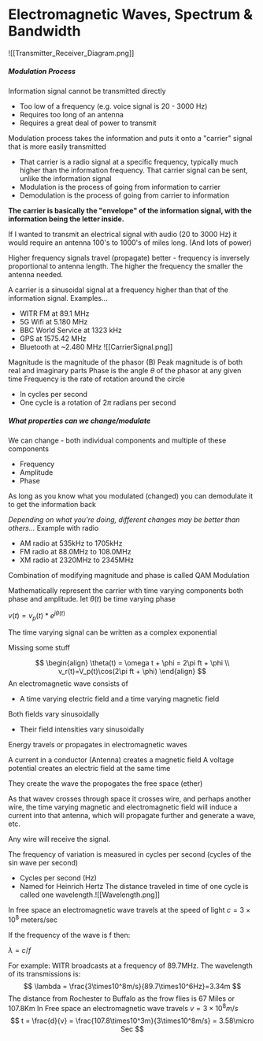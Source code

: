 # Electromagnetic Waves, Spectrum & Bandwidth
![[Transmitter_Receiver_Diagram.png]]

##### Modulation Process
Information signal cannot be transmitted directly
- Too low of a frequency (e.g. voice signal is 20 - 3000 Hz)
- Requires too long of an antenna
- Requires a great deal of power to transmit

Modulation process takes the information and puts it onto a "carrier" signal that is more easily transmitted
- That carrier is a radio signal at a specific frequency, typically much higher than the information frequency. That carrier signal can be sent, unlike the information signal
- Modulation is the process of going from information to carrier
- Demodulation is the process of going from carrier to information

**The carrier is basically the "envelope" of the information signal, with the information being the letter inside.**

If I wanted to transmit an electrical signal with audio (20 to 3000 Hz) it would require an antenna 100's to 1000's of miles long. (And lots of power)

Higher frequency signals travel (propagate) better - frequency is inversely proportional to antenna length. The higher the frequency the smaller the antenna needed.

A carrier is a sinusoidal signal at a frequency higher than that of the information signal.
Examples...
- WITR FM at 89.1 MHz
- 5G Wifi at 5.180 MHz
- BBC World Service at 1323 kHz
- GPS at 1575.42 MHz
- Bluetooth at ~2.480 MHz
![[CarrierSignal.png]]

Magnitude is the magnitude of the phasor (B)
Peak magnitude is of both real and imaginary parts
Phase is the angle $\theta$ of the phasor at any given time
Frequency is the rate of rotation around the circle
- In cycles per second
- One cycle is a rotation of $2\pi$ radians per second

##### What properties can we change/modulate
We can change - both individual components and multiple of these components
- Frequency
- Amplitude
- Phase

As long as you know what you modulated (changed) you can demodulate it to get the information back

*Depending on what you're doing, different changes may be better than others...*
Example with radio
- AM radio at 535kHz to 1705kHz
- FM radio at 88.0MHz to 108.0MHz
- XM radio at 2320MHz to 2345MHz

Combination of modifying magnitude and phase is called QAM Modulation

Mathematically represent the carrier with time varying components both phase and amplitude.
let $\theta(t)$ be time varying phase

$v(t) = v_p(t)*e^{j\theta(t)}$

The time varying signal can be written as a complex exponential


Missing some stuff

$$
\begin{align}
\theta(t) = \omega t + \phi = 2\pi ft + \phi \\
v_r(t)=V_p(t)\cos(2\pi ft + \phi)
\end{align}
$$
An electromagnetic wave consists of
- A time varying electric field and a time varying magnetic field

Both fields vary sinusoidally
- Their field intensities vary sinusoidally 

Energy travels or propagates in electromagnetic waves

A current in a conductor (Antenna) creates a magnetic field
A voltage potential creates an electric field at the same time

They create the wave the propogates the free space (ether)

As that wavev crosses through space it crosses wire, and perhaps another wire, the time varying magnetic and electromagnetic field will induce a current into that antenna, which will propagate further and generate a wave, etc. 

Any wire will receive the signal.

The frequency of variation is measured in cycles per second (cycles of the sin wave per second)
- Cycles per second (Hz)
- Named for Heinrich Hertz
The distance traveled in time of one cycle is called one wavelength.![[Wavelength.png]]

In free space an electromagnetic wave travels at the speed of light
$c = 3\times10^8$ meters/sec

If the frequency of the wave is f then:

$\lambda = c / f$

For example: WITR broadcasts at a frequency of 89.7MHz. The wavelength of its transmissions is:
$$
\lambda = \frac{3\times10^8m/s}{89.7\times10^6Hz}=3.34m
$$
The distance from Rochester to Buffalo as the frow flies is 67 Miles or 107.8Km
In Free space an electromagnetic wave travels $v=3\times10^8m/s$ 
$$
t = \frac{d}{v} = \frac{107.8\times10^3m}{3\times10^8m/s} = 3.58\micro Sec
$$
